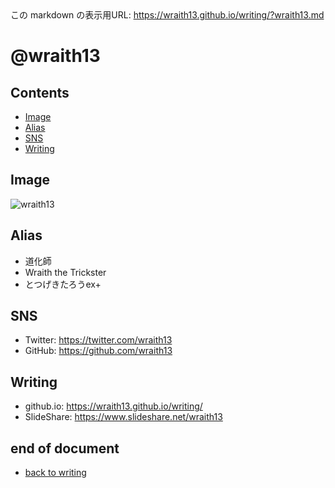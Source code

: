 <!--[NOWRITING]-->
<link rel="canonical" href="https://wraith13.github.io/writing/?wraith13.md" />
この markdown の表示用URL: <a rel="canonical" href="https://wraith13.github.io/writing/?wraith13.md">https://wraith13.github.io/writing/?wraith13.md</a>
<!--[/NOWRITING]-->
<!--[REFERRER-OPTION] true -->
<!--[RENDERER] REVEAL -->
<!--[REVEAL-THEME] BLACK -->
<!--[REVEAL-TRANSITION] CONCAVE -->
<!--
class: center, middle
-->

# @wraith13

<!--[NOREVEAL/]<span style="font-size:0.7em;">[markdown](?markdown) | [remark](?remark) | [reveal](?reveal)</span>-->
<!--[REVEAL/]<span style="display:block;margin-left:auto;margin-right:auto;font-size:0.6em;width:450px;text-align:center;white-space:pre;">[markdown](?markdown) | [remark](?remark) | [reveal](?reveal)</span>-->

## Contents

- [Image](#image)
- [Alias](#alias)
- [SNS](#sns)
- [Writing](#writing)

## Image

![wraith13](https://github.com/wraith13.png)

## Alias

- 道化師
- Wraith the Trickster
- とつげきたろうex+

## SNS

- Twitter: <https://twitter.com/wraith13>
- GitHub: <https://github.com/wraith13>

## Writing

- github.io: <https://wraith13.github.io/writing/>
- SlideShare: <https://www.slideshare.net/wraith13>

## end of document

- [back to writing](./index.md)

<!--[TITLE] @wraith13 -->
<!--[FAVICON] https://github.com/wraith13.png -->
<!--[REMARK]-->
<!--[THEME] ../theme/chocolate.css -->
<!--[THEME] ../animation/fade.css -->
<!--[/REMARK]-->
<!--[REMARK-CONFIG]
{
    "ratio": "16:9"
}
-->
